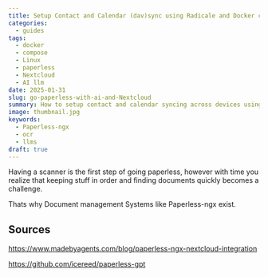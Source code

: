 ```yaml
---
title: Setup Contact and Calendar (dav)sync using Radicale and Docker compose.
categories:
  - guides
tags:
  - docker
  - compose
  - Linux
  - paperless
  - Nextcloud
  - AI llm
date: 2025-01-31
slug: go-paperless-with-ai-and-Nextcloud
summary: How to setup contact and calendar syncing across devices using Radicale server and Docker compose, with authentication and reverse proxy configuration.
image: thumbnail.jpg
keywords:
  - Paperless-ngx
  - ocr
  - llms
draft: true
---
```


Having a scanner is the first step of going paperless, however with time you realize that keeping stuff in order and finding documents quickly becomes a challenge.

Thats why Document management Systems like Paperless-ngx exist.

## Sources
https://www.madebyagents.com/blog/paperless-ngx-nextcloud-integration

https://github.com/icereed/paperless-gpt